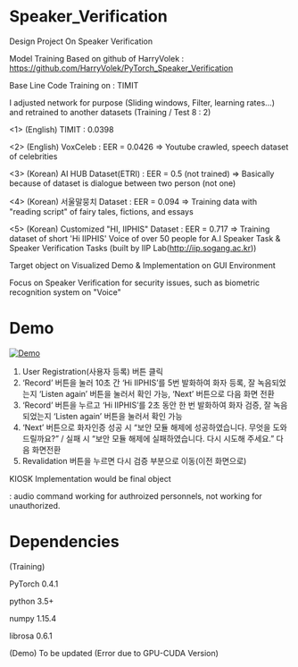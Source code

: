 
# Speaker_Verification
Design Project On Speaker Verification
 
Model Training Based on github of HarryVolek : https://github.com/HarryVolek/PyTorch_Speaker_Verification

Base Line Code Training on : TIMIT

I adjusted network for purpose (Sliding windows, Filter, learning rates...) and retrained to another datasets (Training / Test 8 : 2)

<1> (English) TIMIT : 0.0398

<2> (English) VoxCeleb : EER = 0.0426
=> Youtube crawled, speech dataset of celebrities

<3> (Korean) AI HUB Dataset(ETRI) : EER = 0.5 (not trained)
=> Basically because of dataset is dialogue between two person (not one)

<4> (Korean) 서울말뭉치 Dataset : EER = 0.094
=> Training data with "reading script" of fairy tales, fictions, and essays

<5> (Korean) Customized "HI, IIPHIS" Dataset : EER = 0.717 
=> Training dataset of short 'Hi IIPHIS' Voice of over 50 people for A.I Speaker Task & Speaker Verification Tasks (built by IIP Lab(http://iip.sogang.ac.kr))


Target object on Visualized Demo & Implementation on GUI Environment

Focus on Speaker Verification for security issues, such as biometric recognition system on "Voice"

# Demo

[![Demo](http://img.youtube.com/vi/eQJUCRxU7wE/0.jpg)](https://youtu.be/eQJUCRxU7wE) 

1. User Registration(사용자 등록) 버튼 클릭
2. ‘Record’ 버튼을 눌러 10초 간 ‘Hi IIPHIS’를 5번 발화하여 화자 등록, 잘 녹음되었는지 ‘Listen again’ 버튼을 눌러서 확인 가능, ‘Next’ 버튼으로 다음 화면 전환
3. ‘Record’ 버튼을 누르고 ‘Hi IIPHIS’를 2초 동안 한 번 발화하여 화자 검증, 잘 녹음되었는지 ‘Listen again’ 버튼을 눌러서 확인 가능
4. ‘Next’ 버튼으로 화자인증 성공 시 “보안 모듈 해제에 성공하였습니다. 무엇을 도와드릴까요?” / 실패 시 “보안 모듈 해제에 실패하였습니다. 다시 시도해 주세요.” 다음 화면전환
5. Revalidation 버튼을 누르면 다시 검증 부분으로 이동(이전 화면으로)



KIOSK Implementation would be final object 

: audio command working for authroized personnels, not working for unauthorized.




# Dependencies
(Training)

PyTorch 0.4.1

python 3.5+

numpy 1.15.4

librosa 0.6.1

(Demo)
To be updated
(Error due to GPU-CUDA Version)
